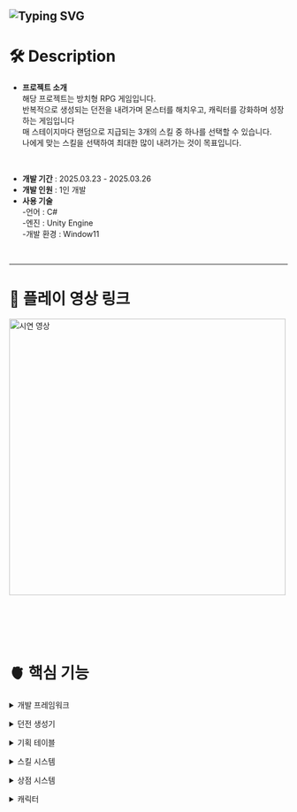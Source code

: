 ![Typing SVG](https://readme-typing-svg.demolab.com?font=Fira+Code&size=50&pause=1000&width=435&height=80&lines=Idle+Heroooo!)
---
# 🛠️ Description
- **프로젝트 소개** <br>
  해당 프로젝트는 방치형 RPG 게임입니다. <br>
  반복적으로 생성되는 던전을 내려가며 몬스터를 해치우고, 캐릭터를 강화하며 성장하는 게임입니다 <br>
  매 스테이지마다 랜덤으로 지급되는 3개의 스킬 중 하나를 선택할 수 있습니다. <br>
  나에게 맞는 스킬을 선택하여 최대한 많이 내려가는 것이 목표입니다. <br>
<br>

- **개발 기간** : 2025.03.23 - 2025.03.26
- **개발 인원** : 1인 개발
- **사용 기술** <br>
-언어 : C#<br>
-엔진 : Unity Engine <br>
-개발 환경 : Window11 <br>
<br>

---

# 📼 플레이 영상 링크
<a href="https://www.youtube.com/shorts/zjSL14DyflI">
  <img src="https://github.com/user-attachments/assets/7166e35a-a303-419e-a461-36fb1d62f34e" alt="시연 영상" width="500">
</a>

<br><br>
---



# 🫀 핵심 기능 
<details><summary>개발 프레임워크</summary>

![image](https://github.com/user-attachments/assets/7a20c389-2bc4-46d0-bf46-67628175af2e)

- **싱글톤 패턴 기반 매니저 시스템**
  - `Managers` 클래스를 통한 중앙 집중식 리소스 관리
  - 각 매니저(Resource, Pool, Sound, Stage 등)의 독립적인 기능 분리
  - 전역 접근 가능한 매니저 인스턴스 제공
  - 리소스 캐싱과 풀링을 통한 최적화

```csharp
public class Managers : MonoBehaviour
{
    private static Managers s_instance = null;
    public static Managers Instance { get { Init(); return s_instance; } }

    private static void Init()
    {
        if (s_instance == null)
        {
            GameObject go = GameObject.Find("@Managers");
            if (go == null)
            {
                go = new GameObject { name = "@Managers" };
                go.AddComponent<Managers>();
            }
            s_instance = go.GetComponent<Managers>();
            s_instance.Init();
        }
    }
}
```

<br><br></details>
<details><summary>던전 생성기</summary>
  
![GenerateDungeon](https://github.com/user-attachments/assets/de1c7ae1-6919-4e94-bded-2f8c9b41025b)

- **프로시저럴 던전 생성 시스템**
  - 노드 기반의 랜덤 던전 생성
  - NavMesh 자동 생성 및 업데이트
  - 몬스터 스폰 시스템
  - 스테이지 클리어 조건 관리
  - 던전 진행도에 따른 난이도 조절

```csharp
public class DungeonGenerator : MonoBehaviour
{
    private void GenerateDungeon()
    {
        // 노드 생성 및 연결
        for (int i = 0; i < nodeCount; i++)
        {
            Vector3 randomPosition = GetRandomPosition();
            GameObject node = Instantiate(nodePrefab, randomPosition, Quaternion.identity);
            nodes.Add(node);
        }

        // NavMesh 자동 생성
        NavMeshSurface surface = GetComponent<NavMeshSurface>();
        surface.BuildNavMesh();
    }
}
```

<br><br></details>
<details> <summary>기획 테이블</summary>
  
<img src="https://github.com/user-attachments/assets/fed7f7cd-a0a4-4874-99f2-6007120fde80" alt="기획 테이블" width="1000">

- **데이터 주도 설계**
  - ScriptableObject 기반의 데이터 관리
  - 캐릭터, 몬스터, 스킬 데이터 구조화
  - 스테이지별 난이도 밸런싱
  - 업그레이드 시스템 데이터 관리
  - 스킬 효과 및 밸런스 데이터

```csharp
[CreateAssetMenu(fileName = "MonsterData", menuName = "ScriptableObject/MonsterData")]
public class MonsterSO : ScriptableObject
{
    public string monsterName;
    public float maxHealth;
    public float attackPower;
    public float moveSpeed;
    public float attackRange;
    public float attackSpeed;
}
```

<br><br></details>
<details> <summary>스킬 시스템</summary>

![SkillPopup](https://github.com/user-attachments/assets/da539d47-548a-47c4-b54c-10d205b70ad8)

- **다양한 스킬 구현**
  - 팔라딘: 방어력 증가, 회복, 방어막
  - 드루이드: 자연의 힘, 치유, 번개
  - 마법사: 화염 폭발, 얼음 화살, 번개
  - 스킬 선택 및 강화 시스템
  - 스킬 효과 파티클 시스템

```csharp
public class PaladinSkill : MonoBehaviour
{
    private void Update()
    {
        // 플레이어 주변을 도는 스킬 효과
        _angle += _speed * Time.deltaTime;
        float x = Mathf.Cos(_angle * Mathf.Deg2Rad) * _distance;
        float z = -Mathf.Sin(_angle * Mathf.Deg2Rad) * _distance;
        transform.position = player.transform.position + new Vector3(x, _yOffset, z);
    }
}
```

<br><br></details>
<details> <summary>상점 시스템</summary>

![Store](https://github.com/user-attachments/assets/76746564-9877-484e-b7ae-3f04102d1965)

- **아이템 구매 및 강화**
  - 골드 기반 아이템 구매
  - 아이템 강화 시스템
  - 강화 확률 및 비용 관리
  - 인벤토리 시스템
  - UI 기반 상점 인터페이스

```csharp
public class UpgradeStoreUI : MonoBehaviour
{
    public void OnUpgradeButton()
    {
        if (Managers.Game.Gold >= upgradeCost)
        {
            float successRate = GetSuccessRate();
            if (Random.value <= successRate)
            {
                // 강화 성공
                itemLevel++;
                UpdateUI();
            }
            else
            {
                // 강화 실패
                itemLevel = 0;
            }
        }
    }
}
```

<br><br></details>
<details><summary>캐릭터</summary><br>

![Character](https://github.com/user-attachments/assets/1b9d91e3-49bd-4ec5-a794-197b78a52e9f)

- **플레이어 시스템**
  - 상태 패턴 기반 캐릭터 제어
  - NavMesh 기반 이동 시스템
  - 자동 타겟팅 및 전투
  - 스킬 사용 시스템
  - 데미지 계산 및 전투 로직

```csharp
public class PlayerController : MonoBehaviour
{
    private void UpdateTargetMonster()
    {
        // 가장 가까운 살아있는 몬스터를 타겟팅
        monsters.Sort((a, b) => {
            float distanceA = Vector3.Distance(transform.position, a.transform.position);
            float distanceB = Vector3.Distance(transform.position, b.transform.position);
            
            if (a.GetComponent<MonsterController>().IsDead)
                distanceA += 1000f;
            if (b.GetComponent<MonsterController>().IsDead)
                distanceB += 1000f;
                
            return distanceA.CompareTo(distanceB);
        });
        currentTarget = monsters[0];
    }
}
```

- **몬스터 시스템**
  - AI 기반 몬스터 행동
  - NavMesh 기반 추적
  - 상태 관리 (추적, 공격, 죽음)
  - 데미지 처리 및 사망 처리
  - 스폰 및 리스폰 시스템

```csharp
public class MonsterController : MonoBehaviour
{
    private void UpdateState()
    {
        switch (currentState)
        {
            case MonsterState.Trace:
                // 플레이어 추적
                agent.SetDestination(Managers.Player.transform.position);
                break;
            case MonsterState.Attack:
                // 공격 범위 내에서 공격
                if (Vector3.Distance(transform.position, Managers.Player.transform.position) <= attackRange)
                {
                    StartCoroutine(AttackRoutine());
                }
                break;
            case MonsterState.Dead:
                // 사망 처리
                OnDead();
                break;
        }
    }
}
```

<br><br></details>


